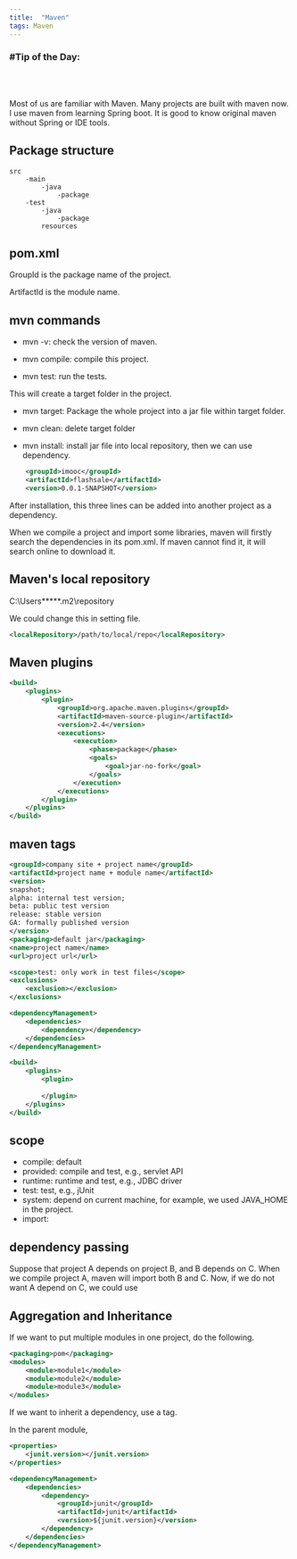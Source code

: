 ```yaml
---
title:  "Maven"
tags: Maven
---
```

### \#Tip of the Day: 

<br /><br />

Most of us are familiar with Maven. Many projects are built with maven now. I use maven from learning Spring boot. 
It is good to know original maven without Spring or IDE tools.

## Package structure

```
src
    -main
        -java
            -package
    -test
        -java
            -package
        resources
```

## pom.xml

GroupId is the package name of the project.

ArtifactId is the module name.

## mvn commands

* mvn -v: check the version of maven.

* mvn compile: compile this project.

* mvn test: run the tests.

This will create a target folder in the project.

* mvn target: Package the whole project into a jar file within target folder.

* mvn clean: delete target folder

* mvn install: install jar file into local repository, then we can use dependency.

```xml
    <groupId>imooc</groupId>
    <artifactId>flashsale</artifactId>
    <version>0.0.1-SNAPSHOT</version>
```

After installation, this three lines can be added into another project as a dependency.

When we compile a project and import some libraries, maven will firstly search the dependencies in its pom.xml.
If maven cannot find it, it will search online to download it.

## Maven's local repository

C:\Users\*****\.m2\repository

We could change this in setting file.

```xml
<localRepository>/path/to/local/repo</localRepository>
```

## Maven plugins

```xml
<build>
    <plugins>
        <plugin>
            <groupId>org.apache.maven.plugins</groupId>
            <artifactId>maven-source-plugin</artifactId>
            <version>2.4</version>
            <executions>
                <execution>
                    <phase>package</phase>
                    <goals>
                        <goal>jar-no-fork</goal>
                    </goals>
                </execution>
            </executions>
        </plugin>
    </plugins>
</build>
```

## maven tags

```xml
<groupId>company site + project name</groupId>
<artifactId>project name + module name</artifactId>
<version>
snapshot; 
alpha: internal test version; 
beta: public test version 
release: stable version
GA: formally published version
</version>
<packaging>default jar</packaging>
<name>project name</name>
<url>project url</url>

<scope>test: only work in test files</scope>
<exclusions>
    <exclusion></exclusion>
</exclusions>

<dependencyManagement>
    <dependencies>
        <dependency></dependency>    
    </dependencies>
</dependencyManagement>

<build>
    <plugins>
        <plugin>
                
        </plugin>
    </plugins>
</build>

```

## scope

* compile: default
* provided: compile and test, e.g., servlet API
* runtime: runtime and test, e.g., JDBC driver
* test: test, e.g., jUnit
* system: depend on current machine, for example, we used JAVA_HOME in the project.
* import: 

## dependency passing

Suppose that project A depends on project B, and B depends on C.
When we compile project A, maven will import both B and C. 
Now, if we do not want A depend on C, we could use <exclusion>

## Aggregation and Inheritance

If we want to put multiple modules in one project, do the following.

```xml
<packaging>pom</packaging>
<modules>
    <module>module1</module>
    <module>module2</module>
    <module>module3</module>
</modules>
```

If we want to inherit a dependency, use a <parent> tag.

In the parent module,
```xml
<properties>
    <junit.version></junit.version>
</properties>

<dependencyManagement>
    <dependencies>
        <dependency>
            <groupId>junit</groupId>
            <artifactId>junit</artifactId>
            <version>${junit.version}</version>
        </dependency>    
    </dependencies>
</dependencyManagement>
```
















